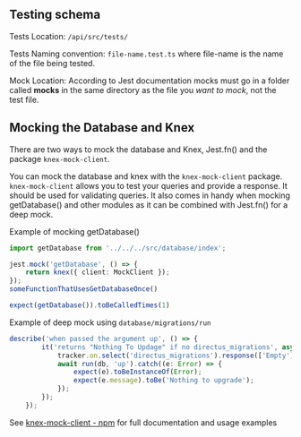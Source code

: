 ## Testing schema
Tests Location: `/api/src/tests/`

Tests Naming convention: `file-name.test.ts` where file-name is the name of the file being tested.

Mock Location: According to Jest documentation mocks must go in a folder called __mocks__ in the same directory as the file you _want to mock_, not the test file.

## Mocking the Database and Knex
There are two ways to mock the database and Knex, Jest.fn() and the package `knex-mock-client`.

 You can mock the database and knex with the `knex-mock-client` package. `knex-mock-client` allows you to test your queries and provide a response. It should be used for validating queries. It also comes in handy when mocking getDatabase() and other modules as it can be combined with Jest.fn() for a deep mock.

Example of mocking getDatabase()
```ts
import getDatabase from '../../../src/database/index';

jest.mock('getDatabase', () => {
    return knex({ client: MockClient });
});
someFunctionThatUsesGetDatabaseOnce()

expect(getDatabase()).toBeCalledTimes(1)
```

Example of deep mock using `database/migrations/run` 
```ts
describe('when passed the argument up', () => {
        it('returns "Nothing To Updage" if no directus_migrations', async () => {
            tracker.on.select('directus_migrations').response(['Empty']);
            await run(db, 'up').catch((e: Error) => {
                expect(e).toBeInstanceOf(Error);
                expect(e.message).toBe('Nothing to upgrade');
            });
        });
    });

```

See  [knex-mock-client  -  npm](https://www.npmjs.com/package/knex-mock-client) for full documentation and usage examples